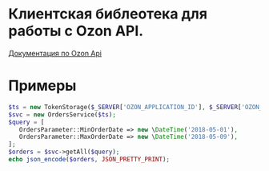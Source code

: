 # Клиентская библеотека для работы с Ozon API.

[Документация по Ozon Api](http://marketplace.ozon.ru/merchants-help)

# Примеры

 ```php
$ts = new TokenStorage($_SERVER['OZON_APPLICATION_ID'], $_SERVER['OZON_SECRET_KEY']);
$svc = new OrdersService($ts);
$query = [
    OrdersParameter::MinOrderDate => new \DateTime('2018-05-01'),
    OrdersParameter::MaxOrderDate => new \DateTime('2018-05-09'),
];
$orders = $svc->getAll($query);
echo json_encode($orders, JSON_PRETTY_PRINT);
 ```